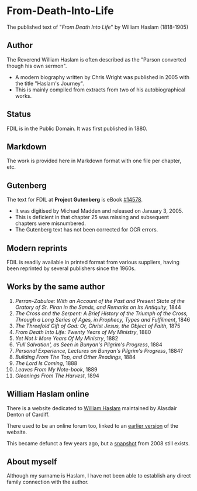 # From-Death-Into-Life
The published text of "_From Death Into Life_" by William Haslam (1818-1905)

## Author
The Reverend William Haslam is often described as the "Parson converted though his own sermon". 
* A modern biography written by Chris Wright was published in 2005 with the title "Haslam's Journey".
* This is mainly compiled from extracts from two of his autobiographical works.

## Status
FDIL is in the Public Domain. It was first published in 1880.

## Markdown
The work is provided here in Markdown format with one file per chapter, etc.

## Gutenberg
The text for FDIL at **Project Gutenberg** is eBook [#14578](http://www.gutenberg.net/1/4/5/7/14578/).
* It was digitised by Michael Madden and released on January 3, 2005. 
* This is deficient in that chapter 25 was missing and subsequent chapters were misnumbered.
* The Gutenberg text has not been corrected for OCR errors.

## Modern reprints
FDIL is readily available in printed format from various suppliers, having been reprinted by several publishers since the 1960s.

## Works by the same author
1. _Perran-Zabuloe: With an Account of the Past and Present State of the Oratory of St. Piran in the Sands, and Remarks on Its Antiquity_, 1844
2. _The Cross and the Serpent: A Brief History of the Triumph of the Cross, Through a Long Series of Ages, in Prophecy, Types and Fulfilment_, 1846
3. _The Threefold Gift of God: Or, Christ Jesus, the Object of Faith_, 1875
4. _From Death Into Life: Twenty Years of My Ministry_, 1880
5. _Yet Not I: More Years Of My Ministry_, 1882
6. _'Full Salvation', as Seen in Bunyan's Pilgrim's Progress_, 1884
7. _Personal Experience, Lectures on Bunyan's Pilgrim's Progress_, 1884?
8. _Building From The Top, and Other Readings_, 1884
9. _The Lord Is Coming_, 1888
10. _Leaves From My Note-book_, 1889
11. _Gleanings From The Harvest_, 1894

## William Haslam online
There is a website dedicated to [William Haslam](http://williamhaslam.org) maintained by Alasdair Denton of Cardiff.

There used to be an online forum too, linked to an [earlier version](https://web.archive.org/web/20110929014844/http://www.williamhaslam.org/) of the website. 

This became defunct a few years ago, but a [snapshot](https://web.archive.org/web/20080703192818/http://www.williamhaslam.org/board/) from 2008 still exists.

## About myself
Although my surname is Haslam, I have not been able to establish any direct family connection with the author.
